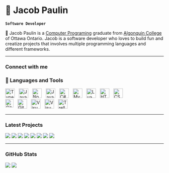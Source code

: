# 🌿 Jacob Paulin

**`Software Developer`**

👋 Jacob Paulin is a [Computer Programing](https://www.algonquincollege.com/sat/program/computer-programming/#overview) graduate from [Algonquin College](https://www.algonquincollege.com) of Ottawa Ontario. Jacob is a software developer who loves to build fun and creatize projects that involves multiple programming languages and different frameworks.

---

### Connect with me



### 🧰 Languages and Tools

<span>
  <img align="left" alt="TypeScript" width="30px" style="padding-right:10px;" src="https://cdn.jsdelivr.net/gh/devicons/devicon/icons/typescript/typescript-plain.svg" />
  <img align="left" alt="JavaScript" width="30px" style="padding-right:10px;" src="https://cdn.jsdelivr.net/gh/devicons/devicon/icons/javascript/javascript-plain.svg" />
  <img align="left" alt="NodeJS" width="30px" style="padding-right:10px;" src="https://cdn.jsdelivr.net/gh/devicons/devicon/icons/nodejs/nodejs-original.svg" />
  <img align="left" alt="Java" width="30px" style="padding-right:10px;" src="https://cdn.jsdelivr.net/gh/devicons/devicon/icons/java/java-original.svg"/>
  <img align="left" alt="C#" width="30px" style="padding-right:10px;" src="https://cdn.jsdelivr.net/gh/devicons/devicon/icons/csharp/csharp-original.svg"/>
  <img align="left" alt="MySQL" width="30px" style="padding-right:10px;" src="https://cdn.jsdelivr.net/gh/devicons/devicon/icons/mysql/mysql-original-wordmark.svg" />
  <img align="left" alt="Lua" width="30px" style="padding-right:10px;" src="https://cdn.jsdelivr.net/gh/devicons/devicon/icons/lua/lua-original.svg" />
  <img align="left" alt="HTML" width="30px" style="padding-right:10px;" src="https://cdn.jsdelivr.net/gh/devicons/devicon/icons/html5/html5-plain.svg" />
  <img align="left" alt="CSS" width="30px" style="padding-right:10px;" src="https://cdn.jsdelivr.net/gh/devicons/devicon/icons/css3/css3-plain.svg" />
</span>
<br/>
<br/>

<span>
  <img align="left" alt="GitHub" width="26px"  style="padding-right:10px;" src="https://user-images.githubusercontent.com/3369400/139447912-e0f43f33-6d9f-45f8-be46-2df5bbc91289.png" />
  <img align="left" alt="Git" width="30px" style="padding-right:10px;" src="https://cdn.jsdelivr.net/gh/devicons/devicon/icons/git/git-original.svg" />
  <img align="left" alt="VisualStudio Code" width="30px" style="padding-right:10px;" src="https://cdn.jsdelivr.net/gh/devicons/devicon/icons/vscode/vscode-original.svg">
  <img align="left" alt="VisualStudio" width="30px" style="padding-right:10px;" src="https://cdn.jsdelivr.net/gh/devicons/devicon/icons/visualstudio/visualstudio-original.svg">
  <img align="left" alt="Trello" width="30px" style="padding-right:10px;" src="https://cdn.jsdelivr.net/gh/devicons/devicon/icons/trello/trello-original.svg">
</span>
<br/>
<br/>


---

###  Latest Projects


<img src="https://github-readme-stats.vercel.app/api/pin/?username=JayPaulinCodes&theme=radical&repo=smush">
<img src="https://github-readme-stats.vercel.app/api/pin/?username=JayPaulinCodes&theme=radical&repo=Logger">
<img src="https://github-readme-stats.vercel.app/api/pin/?username=SparrowStudios&theme=radical&repo=ssDrones">
<img src="https://github-readme-stats.vercel.app/api/pin/?username=jaypaulincodes&theme=radical&repo=wordlejs">
<img src="https://github-readme-stats.vercel.app/api/pin/?username=SparrowStudios&theme=radical&repo=ssCaptcha-bot">
<img src="https://github-readme-stats.vercel.app/api/pin/?username=SparrowStudios&theme=radical&repo=ssQueue">
<img src="https://github-readme-stats.vercel.app/api/pin/?username=jaypaulincodes&theme=radical&repo=CST2335_ProjectAssignment">
<img src="https://github-readme-stats.vercel.app/api/pin/?username=jaypaulincodes&theme=radical&repo=NebulaTags">


---

### GitHub Stats
<img src="https://github-readme-stats.vercel.app/api/top-langs/?username=JayPaulinCodes&show_icons=true&theme=radical">
<img src="https://github-readme-stats.vercel.app/api?username=JayPaulinCodes&show_icons=true&theme=radical">
<br/>
<br/>
